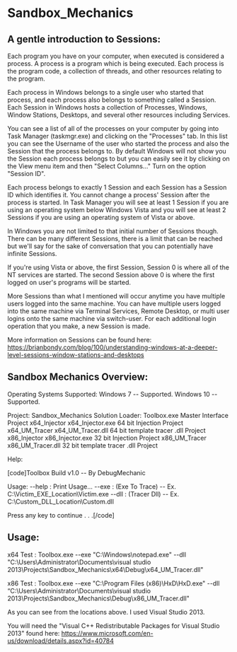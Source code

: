 # Sandbox_Mechanics

## A gentle introduction to Sessions:

Each program you have on your computer, when executed is considered a process. A process is a program which is being executed. Each process is the program code, a collection of threads, and other resources relating to the program.

Each process in Windows belongs to a single user who started that process, and each process also belongs to something called a Session. Each Session in Windows hosts a collection of Processes, Windows, Window Stations, Desktops, and several other resources including Services. 

You can see a list of all of the processes on your computer by going into Task Manager (taskmgr.exe) and clicking on the "Processes" tab. In this list you can see the Username of the user who started the process and also the Session that the process belongs to. By default Windows will not show you the Session each process belongs to but you can easily see it by clicking on the View menu item and then "Select Columns..." Turn on the option "Session ID".

Each process belongs to exactly 1 Session and each Session has a Session ID which identifies it. You cannot change a process' Session after the process is started. In Task Manager you will see at least 1 Session if you are using an operating system below Windows Vista and you will see at least 2 Sessions if you are using an operating system of Vista or above.

In Windows you are not limited to that initial number of Sessions though. There can be many different Sessions, there is a limit that can be reached but we'll say for the sake of conversation that you can potentially have infinite Sessions.

If you're using Vista or above, the first Session, Session 0 is where all of the NT services are started. The second Session above 0 is where the first logged on user's programs will be started.

More Sessions than what I mentioned will occur anytime you have multiple users logged into the same machine. You can have multiple users logged into the same machine via Terminal Services, Remote Desktop, or multi user logins onto the same machine via switch-user. For each additional login operation that you make, a new Session is made.

More information on Sessions can be found here:
https://brianbondy.com/blog/100/understanding-windows-at-a-deeper-level-sessions-window-stations-and-desktops



## Sandbox Mechanics Overview:


Operating Systems Supported:
	Windows 7   -- Supported.
	Windows 10 -- Supported.


		
Project: 	Sandbox_Mechanics	Solution
Loader: 	Toolbox.exe	Master Interface Project
x64_Injector	x64_Injector.exe	64 bit Injection Project
x64_UM_Tracer	x64_UM_Tracer.dll	64 bit template tracer .dll Project
x86_Injector	x86_Injector.exe	32 bit Injection Project
x86_UM_Tracer	x86_UM_Tracer.dll	32 bit template tracer .dll Project

Help:

[code]Toolbox Build v1.0 -- By DebugMechanic

Usage:
        --help    : Print Usage...
        --exe     : (Exe To Trace) -- Ex. C:\Victim_EXE_Location\Victim.exe
        --dll     : (Tracer Dll)   -- Ex. C:\Custom_DLL_Location\Custom.dll

Press any key to continue . . .[/code]

## Usage:

x64 Test :
Toolbox.exe --exe "C:\Windows\notepad.exe" --dll "C:\Users\Administrator\Documents\visual studio 2013\Projects\Sandbox_Mechanics\x64\Debug\x64_UM_Tracer.dll"

x86 Test :
Toolbox.exe --exe "C:\Program Files (x86)\HxD\HxD.exe" --dll “C:\Users\Administrator\Documents\visual studio 2013\Projects\Sandbox_Mechanics\Debug\x86_UM_Tracer.dll"

As you can see from the locations above. I used Visual Studio 2013.

You will need the "Visual C++ Redistributable Packages for Visual Studio 2013" found here:
https://www.microsoft.com/en-us/download/details.aspx?id=40784
